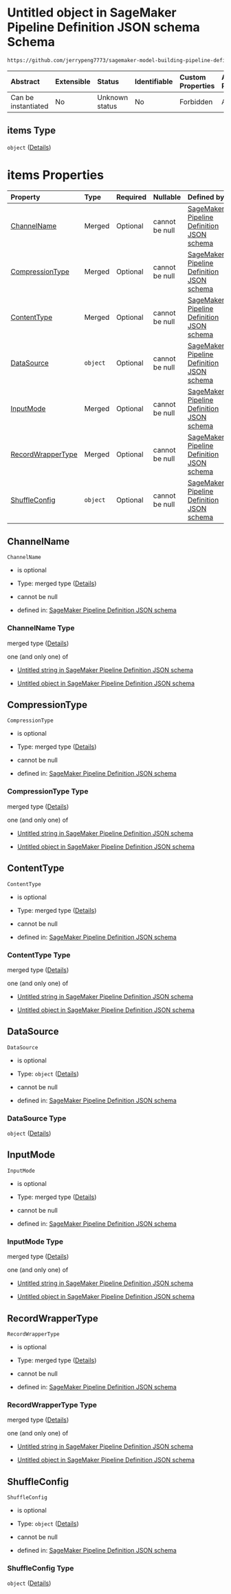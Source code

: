 # Untitled object in SageMaker Pipeline Definition JSON schema Schema

```txt
https://github.com/jerrypeng7773/sagemaker-model-building-pipeline-definition-JSON-schema/schema/#/definitions/TrainingStep/properties/Arguments/properties/InputDataConfig/items
```



| Abstract            | Extensible | Status         | Identifiable | Custom Properties | Additional Properties | Access Restrictions | Defined In                                                                                           |
| :------------------ | :--------- | :------------- | :----------- | :---------------- | :-------------------- | :------------------ | :--------------------------------------------------------------------------------------------------- |
| Can be instantiated | No         | Unknown status | No           | Forbidden         | Allowed               | none                | [pipeline-definition.schema.json*](../../out/pipeline-definition.schema.json "open original schema") |

## items Type

`object` ([Details](pipeline-definition-definitions-trainingstep-properties-arguments-properties-inputdataconfig-items.md))

# items Properties

| Property                                | Type     | Required | Nullable       | Defined by                                                                                                                                                                                                                                                                                                                                                                               |
| :-------------------------------------- | :------- | :------- | :------------- | :--------------------------------------------------------------------------------------------------------------------------------------------------------------------------------------------------------------------------------------------------------------------------------------------------------------------------------------------------------------------------------------- |
| [ChannelName](#channelname)             | Merged   | Optional | cannot be null | [SageMaker Pipeline Definition JSON schema](pipeline-definition-definitions-stringargumentvalue.md "https://github.com/jerrypeng7773/sagemaker-model-building-pipeline-definition-JSON-schema/schema/#/definitions/TrainingStep/properties/Arguments/properties/InputDataConfig/items/properties/ChannelName")                                                                           |
| [CompressionType](#compressiontype)     | Merged   | Optional | cannot be null | [SageMaker Pipeline Definition JSON schema](pipeline-definition-definitions-stringargumentvalue.md "https://github.com/jerrypeng7773/sagemaker-model-building-pipeline-definition-JSON-schema/schema/#/definitions/TrainingStep/properties/Arguments/properties/InputDataConfig/items/properties/CompressionType")                                                                       |
| [ContentType](#contenttype)             | Merged   | Optional | cannot be null | [SageMaker Pipeline Definition JSON schema](pipeline-definition-definitions-stringargumentvalue.md "https://github.com/jerrypeng7773/sagemaker-model-building-pipeline-definition-JSON-schema/schema/#/definitions/TrainingStep/properties/Arguments/properties/InputDataConfig/items/properties/ContentType")                                                                           |
| [DataSource](#datasource)               | `object` | Optional | cannot be null | [SageMaker Pipeline Definition JSON schema](pipeline-definition-definitions-trainingstep-properties-arguments-properties-inputdataconfig-items-properties-datasource.md "https://github.com/jerrypeng7773/sagemaker-model-building-pipeline-definition-JSON-schema/schema/#/definitions/TrainingStep/properties/Arguments/properties/InputDataConfig/items/properties/DataSource")       |
| [InputMode](#inputmode)                 | Merged   | Optional | cannot be null | [SageMaker Pipeline Definition JSON schema](pipeline-definition-definitions-stringargumentvalue.md "https://github.com/jerrypeng7773/sagemaker-model-building-pipeline-definition-JSON-schema/schema/#/definitions/TrainingStep/properties/Arguments/properties/InputDataConfig/items/properties/InputMode")                                                                             |
| [RecordWrapperType](#recordwrappertype) | Merged   | Optional | cannot be null | [SageMaker Pipeline Definition JSON schema](pipeline-definition-definitions-stringargumentvalue.md "https://github.com/jerrypeng7773/sagemaker-model-building-pipeline-definition-JSON-schema/schema/#/definitions/TrainingStep/properties/Arguments/properties/InputDataConfig/items/properties/RecordWrapperType")                                                                     |
| [ShuffleConfig](#shuffleconfig)         | `object` | Optional | cannot be null | [SageMaker Pipeline Definition JSON schema](pipeline-definition-definitions-trainingstep-properties-arguments-properties-inputdataconfig-items-properties-shuffleconfig.md "https://github.com/jerrypeng7773/sagemaker-model-building-pipeline-definition-JSON-schema/schema/#/definitions/TrainingStep/properties/Arguments/properties/InputDataConfig/items/properties/ShuffleConfig") |

## ChannelName



`ChannelName`

*   is optional

*   Type: merged type ([Details](pipeline-definition-definitions-stringargumentvalue.md))

*   cannot be null

*   defined in: [SageMaker Pipeline Definition JSON schema](pipeline-definition-definitions-stringargumentvalue.md "https://github.com/jerrypeng7773/sagemaker-model-building-pipeline-definition-JSON-schema/schema/#/definitions/TrainingStep/properties/Arguments/properties/InputDataConfig/items/properties/ChannelName")

### ChannelName Type

merged type ([Details](pipeline-definition-definitions-stringargumentvalue.md))

one (and only one) of

*   [Untitled string in SageMaker Pipeline Definition JSON schema](pipeline-definition-definitions-stringargumentvalue-oneof-0.md "check type definition")

*   [Untitled object in SageMaker Pipeline Definition JSON schema](pipeline-definition-definitions-getfunction.md "check type definition")

## CompressionType



`CompressionType`

*   is optional

*   Type: merged type ([Details](pipeline-definition-definitions-stringargumentvalue.md))

*   cannot be null

*   defined in: [SageMaker Pipeline Definition JSON schema](pipeline-definition-definitions-stringargumentvalue.md "https://github.com/jerrypeng7773/sagemaker-model-building-pipeline-definition-JSON-schema/schema/#/definitions/TrainingStep/properties/Arguments/properties/InputDataConfig/items/properties/CompressionType")

### CompressionType Type

merged type ([Details](pipeline-definition-definitions-stringargumentvalue.md))

one (and only one) of

*   [Untitled string in SageMaker Pipeline Definition JSON schema](pipeline-definition-definitions-stringargumentvalue-oneof-0.md "check type definition")

*   [Untitled object in SageMaker Pipeline Definition JSON schema](pipeline-definition-definitions-getfunction.md "check type definition")

## ContentType



`ContentType`

*   is optional

*   Type: merged type ([Details](pipeline-definition-definitions-stringargumentvalue.md))

*   cannot be null

*   defined in: [SageMaker Pipeline Definition JSON schema](pipeline-definition-definitions-stringargumentvalue.md "https://github.com/jerrypeng7773/sagemaker-model-building-pipeline-definition-JSON-schema/schema/#/definitions/TrainingStep/properties/Arguments/properties/InputDataConfig/items/properties/ContentType")

### ContentType Type

merged type ([Details](pipeline-definition-definitions-stringargumentvalue.md))

one (and only one) of

*   [Untitled string in SageMaker Pipeline Definition JSON schema](pipeline-definition-definitions-stringargumentvalue-oneof-0.md "check type definition")

*   [Untitled object in SageMaker Pipeline Definition JSON schema](pipeline-definition-definitions-getfunction.md "check type definition")

## DataSource



`DataSource`

*   is optional

*   Type: `object` ([Details](pipeline-definition-definitions-trainingstep-properties-arguments-properties-inputdataconfig-items-properties-datasource.md))

*   cannot be null

*   defined in: [SageMaker Pipeline Definition JSON schema](pipeline-definition-definitions-trainingstep-properties-arguments-properties-inputdataconfig-items-properties-datasource.md "https://github.com/jerrypeng7773/sagemaker-model-building-pipeline-definition-JSON-schema/schema/#/definitions/TrainingStep/properties/Arguments/properties/InputDataConfig/items/properties/DataSource")

### DataSource Type

`object` ([Details](pipeline-definition-definitions-trainingstep-properties-arguments-properties-inputdataconfig-items-properties-datasource.md))

## InputMode



`InputMode`

*   is optional

*   Type: merged type ([Details](pipeline-definition-definitions-stringargumentvalue.md))

*   cannot be null

*   defined in: [SageMaker Pipeline Definition JSON schema](pipeline-definition-definitions-stringargumentvalue.md "https://github.com/jerrypeng7773/sagemaker-model-building-pipeline-definition-JSON-schema/schema/#/definitions/TrainingStep/properties/Arguments/properties/InputDataConfig/items/properties/InputMode")

### InputMode Type

merged type ([Details](pipeline-definition-definitions-stringargumentvalue.md))

one (and only one) of

*   [Untitled string in SageMaker Pipeline Definition JSON schema](pipeline-definition-definitions-stringargumentvalue-oneof-0.md "check type definition")

*   [Untitled object in SageMaker Pipeline Definition JSON schema](pipeline-definition-definitions-getfunction.md "check type definition")

## RecordWrapperType



`RecordWrapperType`

*   is optional

*   Type: merged type ([Details](pipeline-definition-definitions-stringargumentvalue.md))

*   cannot be null

*   defined in: [SageMaker Pipeline Definition JSON schema](pipeline-definition-definitions-stringargumentvalue.md "https://github.com/jerrypeng7773/sagemaker-model-building-pipeline-definition-JSON-schema/schema/#/definitions/TrainingStep/properties/Arguments/properties/InputDataConfig/items/properties/RecordWrapperType")

### RecordWrapperType Type

merged type ([Details](pipeline-definition-definitions-stringargumentvalue.md))

one (and only one) of

*   [Untitled string in SageMaker Pipeline Definition JSON schema](pipeline-definition-definitions-stringargumentvalue-oneof-0.md "check type definition")

*   [Untitled object in SageMaker Pipeline Definition JSON schema](pipeline-definition-definitions-getfunction.md "check type definition")

## ShuffleConfig



`ShuffleConfig`

*   is optional

*   Type: `object` ([Details](pipeline-definition-definitions-trainingstep-properties-arguments-properties-inputdataconfig-items-properties-shuffleconfig.md))

*   cannot be null

*   defined in: [SageMaker Pipeline Definition JSON schema](pipeline-definition-definitions-trainingstep-properties-arguments-properties-inputdataconfig-items-properties-shuffleconfig.md "https://github.com/jerrypeng7773/sagemaker-model-building-pipeline-definition-JSON-schema/schema/#/definitions/TrainingStep/properties/Arguments/properties/InputDataConfig/items/properties/ShuffleConfig")

### ShuffleConfig Type

`object` ([Details](pipeline-definition-definitions-trainingstep-properties-arguments-properties-inputdataconfig-items-properties-shuffleconfig.md))
